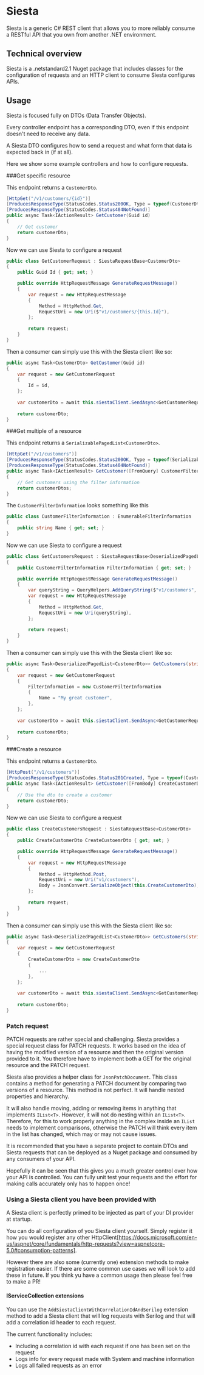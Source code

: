 # Siesta

Siesta is a generic C# REST client that allows you to more reliably consume a RESTful API that you own from another .NET environment.

## Technical overview

Siesta is a .netstandard2.1 Nuget package that includes classes for the configuration of requests and an HTTP client to consume Siesta configures APIs.

## Usage

Siesta is focused fully on DTOs (Data Transfer Objects).

Every controller endpoint has a corresponding DTO, even if this endpoint doesn't need to receive any data.

A Siesta DTO configures how to send a request and what form that data is expected back in (if at all).

Here we show some example controllers and how to configure requests.

###Get specific resource

This endpoint returns a `CustomerDto`.

```c#
[HttpGet("/v1/customers/{id}")]
[ProducesResponseType(StatusCodes.Status200OK, Type = typeof(CustomerDto))]
[ProducesResponseType(StatusCodes.Status404NotFound)]
public async Task<IActionResult> GetCustomer(Guid id)
{
    // Get customer
    return customerDto;
}
```

Now we can use Siesta to configure a request

```c#
public class GetCustomerRequest : SiestaRequestBase<CustomerDto>
{
    public Guid Id { get; set; }

    public override HttpRequestMessage GenerateRequestMessage()
    {
        var request = new HttpRequestMessage
        {
            Method = HttpMethod.Get,
            RequestUri = new Uri($"v1/customers/{this.Id}"),
        };
        
        return request;
    }
}
```

Then a consumer can simply use this with the Siesta client like so:

```c#
public async Task<CustomerDto> GetCustomer(Guid id)
{
    var request = new GetCustomerRequest
    {
        Id = id,
    };
    
    var customerDto = await this.siestaClient.SendAsync<GetCustomerRequest>(request);
    
    return customerDto;
}
```

###Get multiple of a resource

This endpoint returns a `SerializablePagedList<CustomerDto>`.

```c#
[HttpGet("/v1/customers")]
[ProducesResponseType(StatusCodes.Status200OK, Type = typeof(SerializablePagedList<CustomerDto>))]
[ProducesResponseType(StatusCodes.Status404NotFound)]
public async Task<IActionResult> GetCustomer([FromQuery] CustomerFilterInformation filterInformation)
{
    // Get customers using the filter information
    return customerDtos;
}
```

The `CustomerFilterInformation` looks something like this

```c#
public class CustomerFilterInformation : EnumerableFilterInformation
{
    public string Name { get; set; }
}
```

Now we can use Siesta to configure a request

```c#
public class GetCustomersRequest : SiestaRequestBase<DeserializedPagedList<CustomerDto>>
{
    public CustomerFilterInformation FilterInformation { get; set; }

    public override HttpRequestMessage GenerateRequestMessage()
    {
        var queryString = QueryHelpers.AddQueryString($"v1/customers", this.FilterInformation.AsQueryDictionary())
        var request = new HttpRequestMessage
        {
            Method = HttpMethod.Get,
            RequestUri = new Uri(queryString),
        };
        
        return request;
    }
}
```

Then a consumer can simply use this with the Siesta client like so:

```c#
public async Task<DeserializedPagedList<CustomerDto>> GetCustomers(string name)
{
    var request = new GetCustomerRequest
    {
        FilterInformation = new CustomerFilterInformation
        {
            Name = "My great customer",
        },
    };
    
    var customerDto = await this.siestaClient.SendAsync<GetCustomerRequest>(request);
    
    return customerDto;
}
```

###Create a resource

This endpoint returns a `CustomerDto`.

```c#
[HttpPost("/v1/customers")]
[ProducesResponseType(StatusCodes.Status201Created, Type = typeof(CustomerDto))]
public async Task<IActionResult> GetCustomer([FromBody] CreateCustomerDto createCustomerDto)
{
    // Use the dto to create a customer
    return customerDto;
}
```

Now we can use Siesta to configure a request

```c#
public class CreateCustomersRequest : SiestaRequestBase<CustomerDto>
{
    public CreateCustomerDto CreateCustoemrDto { get; set; }

    public override HttpRequestMessage GenerateRequestMessage()
    {
        var request = new HttpRequestMessage
        {
            Method = HttpMethod.Post,
            RequestUri = new Uri("v1/customers"),
            Body = JsonConvert.SerializeObject(this.CreateCustomerDto),
        };
        
        return request;
    }
}
```

Then a consumer can simply use this with the Siesta client like so:

```c#
public async Task<DeserializedPagedList<CustomerDto>> GetCustomers(string name)
{
    var request = new GetCustomerRequest
    {
        CreateCustomerDto = new CreateCustomerDto
        {
            ...
        },
    };
    
    var customerDto = await this.siestaClient.SendAsync<GetCustomerRequest>(request);
    
    return customerDto;
}
```

### Patch request

PATCH requests are rather special and challenging. Siesta provides a special request class for PATCH requests. It works based on the idea of having the modified version of a resource and then the original version provided to it. You therefore have to implement both a GET for the original resource and the PATCH request.

Siesta also provides a helper class for `JsonPatchDocument`. This class contains a method for generating a PATCH document by comparing two versions of a resource. This method is not perfect. It will handle nested properties and hierarchy.

It will also handle moving, adding or removing items in anything that implements `IList<T>`. However, it will not do nesting within an `IList<T>`. Therefore, for this to work properly anything in the complex inside an `IList` needs to implement comparisons, otherwise the PATCH will think every item in the list has changed, which may or may not cause issues.

It is recommended that you have a separate project to contain DTOs and Siesta requests that can be deployed as a Nuget package and consumed by any consumers of your API.

Hopefully it can be seen that this gives you a much greater control over how your API is controlled. You can fully unit test your requests and the effort for making calls accurately only has to happen once!

### Using a Siesta client you have been provided with

A Siesta client is perfectly primed to be injected as part of your DI provider at startup.

You can do all configuration of you Siesta client yourself. Simply register it how you would register any other HttpClient[https://docs.microsoft.com/en-us/aspnet/core/fundamentals/http-requests?view=aspnetcore-5.0#consumption-patterns].

However there are also some (currently one) extension methods to make registration easier. If there are some common use cases we will look to add these in future. If you think yu have a common usage then please feel free to make a PR!

#### IServiceCollection extensions

You can use the `AddSiestaClientWithCorrelationIdAndSerilog` extension method to add a Siesta client that will log requests with Serilog and that will add a correlation id header to each request.

The current functionality includes:
- Including a correlation id with each request if one has been set on the request
- Logs info for every request made with System and machine information
- Logs all failed requests as an error

